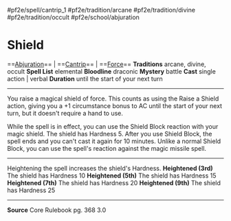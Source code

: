#pf2e/spell/cantrip_1 #pf2e/tradition/arcane #pf2e/tradition/divine #pf2e/tradition/occult #pf2e/school/abjuration
# Shield
==[Abjuration](Abjuration.md)== | ==[Cantrip](Cantrip.md)== | ==[Force](Force.md)==
**Traditions** arcane, divine, occult
**Spell List** elemental
**Bloodline** draconic
**Mystery** battle
**Cast** single action | verbal
**Duration** until the start of your next turn

---
You raise a magical shield of force. This counts as using the Raise a Shield action, giving you a +1 circumstance bonus to AC until the start of your next turn, but it doesn't require a hand to use.

While the spell is in effect, you can use the Shield Block reaction with your magic shield. The shield has Hardness 5. After you use Shield Block, the spell ends and you can't cast it again for 10 minutes. Unlike a normal Shield Block, you can use the spell's reaction against the magic missile spell.

---
Heightening the spell increases the shield's Hardness.
**Heightened (3rd)** The shield has Hardness 10
**Heightened (5th)** The shield has Hardness 15
**Heightened (7th)** The shield has Hardness 20
**Heightened (9th)** The shield has Hardness 25

---
**Source** Core Rulebook pg. 368 3.0